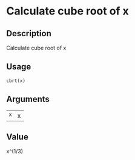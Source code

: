 

# Calculate cube root of x

## Description

Calculate cube root of x

## Usage

<pre><code class='language-R'>cbrt(x)
</code></pre>

## Arguments

<table>
<tr>
<td style="white-space: nowrap; font-family: monospace; vertical-align: top">
<code id="cbrt_:_x">x</code>
</td>
<td>
x
</td>
</tr>
</table>

## Value

x^(1/3)
